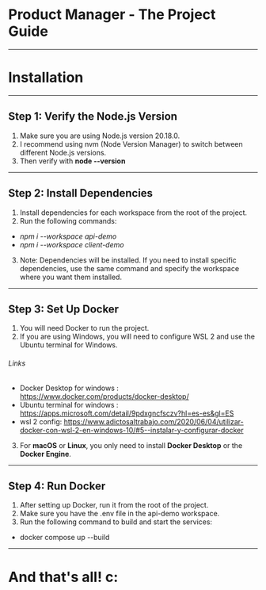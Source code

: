 # Product Manager - The Project Guide
---

# Installation
---
## Step 1: Verify the Node.js Version
1. Make sure you are using Node.js version 20.18.0.
2. I recommend using nvm (Node Version Manager) to switch between different Node.js versions.
3. Then verify with **node --version**
---
## Step 2: Install Dependencies
1. Install dependencies for each workspace from the root of the project.
2. Run the following commands: 
- *npm i --workspace api-demo*  
- *npm i --workspace client-demo*

3. Note: Dependencies will be installed. If you need to install specific dependencies, use the same command and specify the workspace where you want them installed.
---
## Step 3: Set Up Docker
1. You will need Docker to run the project.
2. If you are using Windows, you will need to configure WSL 2 and use the Ubuntu terminal for Windows.
###### Links
- Docker Desktop for windows : https://www.docker.com/products/docker-desktop/
- Ubuntu terminal for windows : https://apps.microsoft.com/detail/9pdxgncfsczv?hl=es-es&gl=ES
- wsl 2 config: https://www.adictosaltrabajo.com/2020/06/04/utilizar-docker-con-wsl-2-en-windows-10/#5--instalar-y-configurar-docker

3. For **macOS** or **Linux**, you only need to install **Docker Desktop** or the **Docker Engine**.
---

## Step 4: Run Docker

1. After setting up Docker, run it from the root of the project.
2. Make sure you have the .env file in the api-demo workspace.
3. Run the following command to build and start the services:
- docker compose up --build 

---
# And that's all! c:
